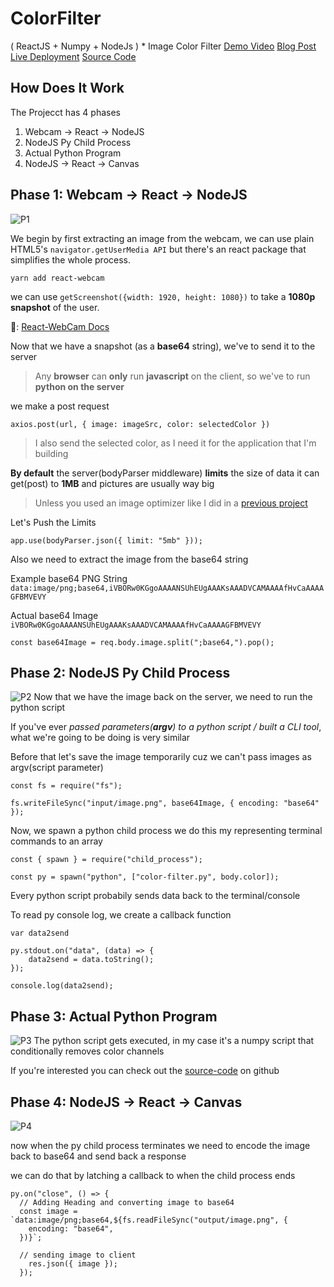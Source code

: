 # ColorFilter
( ReactJS + Numpy + NodeJs ) * Image Color Filter
[Demo Video](https://www.youtube.com/watch?v=i1QW52spBD4)
[Blog Post](https://dev.to/lucidmach/building-frontend-web-for-python-scripts-react-node-heroku-2deb)
[Live Deployment](https://color-filter.netlify.app/)
[Source Code](https://github.com/LucidMach/ColorFilter)

## How Does It Work
The Projecct has 4 phases
1. Webcam -> React -> NodeJS 
2. NodeJS Py Child Process
3. Actual Python Program
4. NodeJS -> React -> Canvas

## Phase 1: Webcam -> React -> NodeJS 
![P1](https://dev-to-uploads.s3.amazonaws.com/uploads/articles/8nq96ysu8k82w318mwn9.png)

We begin by first extracting an image from the webcam, we can use plain HTML5's `navigator.getUserMedia API` but there's an react package that simplifies the whole process.

```
yarn add react-webcam
```
we can use `getScreenshot({width: 1920, height: 1080})` to take a **1080p snapshot** of the user.

🔗: [React-WebCam Docs](https://www.npmjs.com/package/react-webcam) 

Now that we have a snapshot (as a **base64** string), we've to send it to the server
> Any **browser** can **only** run **javascript** on the client, so we've to run **python on the server**


we make a post request
```
axios.post(url, { image: imageSrc, color: selectedColor })
```
> I also send the selected color, as I need it for the application that I'm building  


**By default** the server(bodyParser middleware) **limits** the size of data it can get(post) to **1MB** and pictures are usually way big
> Unless you used an image optimizer like I did in a [previous project](https://github.com/LucidMach/Shrimkage) 

Let's Push the Limits
```
app.use(bodyParser.json({ limit: "5mb" }));
```

Also we need to extract the image from the base64 string

Example base64 PNG String
`data:image/png;base64,iVBORw0KGgoAAAANSUhEUgAAAKsAAADVCAMAAAAfHvCaAAAAGFBMVEVY`

Actual base64 Image
`iVBORw0KGgoAAAANSUhEUgAAAKsAAADVCAMAAAAfHvCaAAAAGFBMVEVY`

```
const base64Image = req.body.image.split(";base64,").pop();
```

## Phase 2: NodeJS Py Child Process
![P2](https://dev-to-uploads.s3.amazonaws.com/uploads/articles/0g69527yrxarpuz24uel.png)
Now that we have the image back on the server, we need to run the python script

If you've ever _passed parameters(**argv**) to a python script / built a CLI tool_, what we're going to be doing is very similar

Before that let's save the image temporarily cuz we can't pass images as argv(script parameter)

```
const fs = require("fs");

fs.writeFileSync("input/image.png", base64Image, { encoding: "base64" });
```

Now, we spawn a python child process
we do this my representing terminal commands to an array
```
const { spawn } = require("child_process");

const py = spawn("python", ["color-filter.py", body.color]);
``` 

Every python script probabily sends data back to the terminal/console

To read py console log, we create a callback function
```
var data2send

py.stdout.on("data", (data) => {
    data2send = data.toString();
});

console.log(data2send);
```
## Phase 3: Actual Python Program
![P3](https://dev-to-uploads.s3.amazonaws.com/uploads/articles/ogbqfc1nxltahppnlmn9.png)
The python script gets executed, in my case it's a numpy script that conditionally removes color channels

If you're interested you can check out the [source-code](https://github.com/LucidMach/ColorFilter) on github

## Phase 4: NodeJS -> React -> Canvas
![P4](https://dev-to-uploads.s3.amazonaws.com/uploads/articles/sizrt30a4f3krm5csl9f.png)

now when the py child process terminates we need to encode the image back to base64 and send back a response

we can do that by latching a callback to when the child process ends

```
py.on("close", () => {
  // Adding Heading and converting image to base64
  const image = `data:image/png;base64,${fs.readFileSync("output/image.png", {
    encoding: "base64",
  })}`;

  // sending image to client
    res.json({ image });
  });
```
